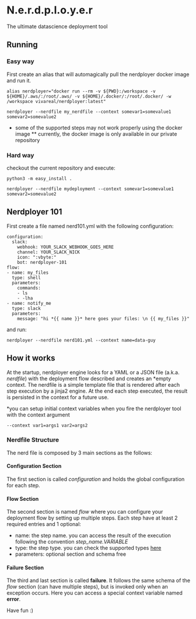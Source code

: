 N.e.r.d.p.l.o.y.e.r
============

The ultimate datascience deployment tool

## Running

### Easy way 

First create an alias that will automagically pull the nerdployer docker image and run it. 

```alias nerdployer="docker run --rm -v ${PWD}:/workspace -v ${HOME}/.aws/:/root/.aws/ -v ${HOME}/.docker/:/root/.docker/ -w /workspace vivareal/nerdployer:latest"```

```nerdployer --nerdfile my_nerdfile --context somevar1=somevalue1 somevar2=somevalue2```

* some of the supported steps may not work properly using the docker image
** currently, the docker image is only available in our private repository

### Hard way

checkout the current repository and execute:

```python3 -m easy_install .```

```nerdployer --nerdfile mydeployment --context somevar1=somevalue1 somevar2=somevalue2```


## Nerdployer 101

First create a file named nerd101.yml with the following configuration:

```
configuration:
  slack:
    webhook: YOUR_SLACK_WEBHOOK_GOES_HERE
    channel: YOUR_SLACK_NICK
    icon: ":vbyte:"
    bot: nerdployer-101
flow:
- name: my_files
  type: shell
  parameters:
    commands: 
    - ls
    - -lha
- name: notify_me
  type: slack
  parameters:
    message: "hi *{{ name }}* here goes your files: \n {{ my_files }}"
```
and run:

```nerdployer --nerdfile nerd101.yml --context name=data-guy```


## How it works

At the startup, nerdployer engine looks for a YAML or a JSON file (a.k.a. *nerdfile*) with the deployment flow described and creates an *empty context. The nerdfile is a simple template file that is rendered after each step execution by a jinja2 engine. At the end each step executed, the result is persisted in the context for a future use.

*you can setup initial context variables when you fire the nerdployer tool with the context argument

```--context var1=args1 var2=args2```


### Nerdfile Structure

The nerd file is composed by 3 main sections as the follows:


#### Configuration Section

The first section is called *configuration* and holds the global configuration for each step. 

#### Flow Section

The second section is named *flow* where you can configure your deployment flow by setting up multiple steps. Each step have at least 2 required entries and 1 optional: 
- name: the step name. you can access the result of the execution following the convention *step_name.VARIABLE*
- type: the step type. you can check the supported types [here](nerdployer/steps) 
- parameters: optional section and schema free 

#### Failure Section

The third and last section is called **failure**. It follows the same schema of the *flow* section (can have multiple steps), but is invoked only when an exception occurs. Here you can access a special context variable named **error**.


Have fun :)